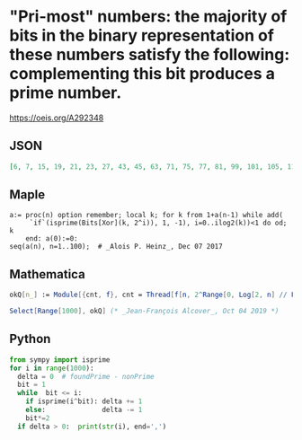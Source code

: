 # "Pri\-most" numbers: the majority of bits in the binary representation of these numbers satisfy the following: complementing this bit produces a prime number\.
https://oeis.org/A292348
## JSON
```JSON
[6, 7, 15, 19, 21, 23, 27, 43, 45, 63, 71, 75, 77, 81, 99, 101, 105, 111, 135, 147, 159, 165, 175, 183, 189, 195, 225, 231, 235, 237, 243, 255, 261, 273, 285, 309, 315, 335, 345, 357, 363, 375, 381, 423, 435, 483, 495, 507, 553, 555, 573, 585, 645, 663, 669, 675]
```
## Maple
```Maple
a:= proc(n) option remember; local k; for k from 1+a(n-1) while add(
     `if`(isprime(Bits[Xor](k, 2^i)), 1, -1), i=0..ilog2(k))<1 do od; k
    end: a(0):=0:
seq(a(n), n=1..100);  # _Alois P. Heinz_, Dec 07 2017
```
## Mathematica
```Mathematica
okQ[n_] := Module[{cnt, f}, cnt = Thread[f[n, 2^Range[0, Log[2, n] // Floor]]] /. f -> BitXor // PrimeQ; Count[cnt, True] > Length[cnt]/2];
```
```Mathematica
Select[Range[1000], okQ] (* _Jean-François Alcover_, Oct 04 2019 *)
```
## Python
```Python
from sympy import isprime
for i in range(1000):
  delta = 0  # foundPrime - nonPrime
  bit = 1
  while  bit <= i:
    if isprime(i^bit): delta += 1
    else:              delta -= 1
    bit*=2
  if delta > 0:  print(str(i), end=',')
```
